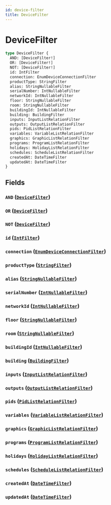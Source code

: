 ```yaml
---
id: device-filter
title: DeviceFilter
---
```


 # DeviceFilter





```graphql
type DeviceFilter {
  AND: [DeviceFilter!]
  OR: [DeviceFilter!]
  NOT: [DeviceFilter!]
  id: IntFilter
  connection: EnumDeviceConnectionFilter
  productType: StringFilter
  alias: StringNullableFilter
  serialNumber: IntNullableFilter
  networkId: IntNullableFilter
  floor: StringNullableFilter
  room: StringNullableFilter
  buildingId: IntNullableFilter
  building: BuildingFilter
  inputs: InputListRelationFilter
  outputs: OutputListRelationFilter
  pids: PidListRelationFilter
  variables: VariableListRelationFilter
  graphics: GraphicListRelationFilter
  programs: ProgramListRelationFilter
  holidays: HolidayListRelationFilter
  schedules: ScheduleListRelationFilter
  createdAt: DateTimeFilter
  updatedAt: DateTimeFilter
}
```


## Fields

### `AND` ([`DeviceFilter`](/inputs/device-filter))




### `OR` ([`DeviceFilter`](/inputs/device-filter))




### `NOT` ([`DeviceFilter`](/inputs/device-filter))




### `id` ([`IntFilter`](/inputs/int-filter))




### `connection` ([`EnumDeviceConnectionFilter`](/inputs/enum-device-connection-filter))




### `productType` ([`StringFilter`](/inputs/string-filter))




### `alias` ([`StringNullableFilter`](/inputs/string-nullable-filter))




### `serialNumber` ([`IntNullableFilter`](/inputs/int-nullable-filter))




### `networkId` ([`IntNullableFilter`](/inputs/int-nullable-filter))




### `floor` ([`StringNullableFilter`](/inputs/string-nullable-filter))




### `room` ([`StringNullableFilter`](/inputs/string-nullable-filter))




### `buildingId` ([`IntNullableFilter`](/inputs/int-nullable-filter))




### `building` ([`BuildingFilter`](/inputs/building-filter))




### `inputs` ([`InputListRelationFilter`](/inputs/input-list-relation-filter))




### `outputs` ([`OutputListRelationFilter`](/inputs/output-list-relation-filter))




### `pids` ([`PidListRelationFilter`](/inputs/pid-list-relation-filter))




### `variables` ([`VariableListRelationFilter`](/inputs/variable-list-relation-filter))




### `graphics` ([`GraphicListRelationFilter`](/inputs/graphic-list-relation-filter))




### `programs` ([`ProgramListRelationFilter`](/inputs/program-list-relation-filter))




### `holidays` ([`HolidayListRelationFilter`](/inputs/holiday-list-relation-filter))




### `schedules` ([`ScheduleListRelationFilter`](/inputs/schedule-list-relation-filter))




### `createdAt` ([`DateTimeFilter`](/inputs/date-time-filter))




### `updatedAt` ([`DateTimeFilter`](/inputs/date-time-filter))






